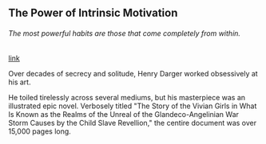 ## The Power of Intrinsic Motivation

###### The most powerful habits are those that come completely from within.

[link](https://www.psychologytoday.com/intl/blog/mind-brain-and-value/202101/the-power-intrinsic-motivation)

Over decades of secrecy and solitude, Henry Darger worked obsessively at his art.

He toiled tirelessly across several mediums, but his masterpiece was an illustrated epic novel. Verbosely titled "The Story of the Vivian Girls in What Is Known as the Realms of the Unreal of the Glandeco-Angelinian War Storm Causes by the Child Slave Revellion," the centire document was over 15,000 pages long.
